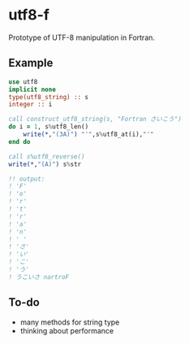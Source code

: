 # utf8-f
Prototype of UTF-8 manipulation in Fortran.


## Example
```fortran
use utf8
implicit none
type(utf8_string) :: s
integer :: i

call construct_utf8_string(s, "Fortran さいこう")
do i = 1, s%utf8_len()
    write(*,"(3A)") "'",s%utf8_at(i),"'"
end do

call s%utf8_reverse()
write(*,"(A)") s%str

!! output:
! 'F'
! 'o'
! 'r'
! 't'
! 'r'
! 'a'
! 'n'
! ' '
! 'さ'
! 'い'
! 'こ'
! 'う'
! うこいさ nartroF
```

## To-do
* many methods for string type
* thinking about performance

